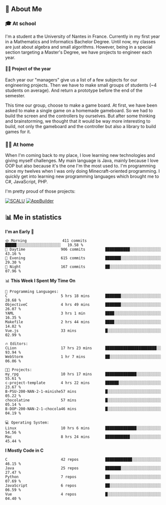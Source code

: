 ## 👀 About Me

### 🎓 At school

I'm a student a the University of Nantes in France. Currently in my first year in a Mathematics and Informatics Bachelor Degree. Until now, my classes are just about algebra and small algorithms. However, being in a special section targeting a Master's Degree, we have projects to engineer each year. 

#### 🔧🔬 Project of the year

Each year our "managers" give us a list of a few subjects for our engineering projects. Then we have to make small groups of students (~4 students on average). And return a prototype before the end of the semester.

This time our group, choose to make a game board. At first, we have been asked to make a single game on a homemade gameboard. So we had to build the screen and the controllers by ourselves. 
But after some thinking and brainstorming, we thought that it would be way more interesting to build, not only the gameboard and the controller but also a library to build games for it.

### 👨‍💻 At home

When I'm coming back to my place, I love learning new technologies and giving myself challenges. My main language is Java, mainly because I love OOP but also because it's the one I'm the most used to. I'm programming since my twelves when I was only doing Minecraft-oriented programming.  I quickly get into learning new programming languages which brought me to C#, JavaScript, PHP. 

I'm pretty proud of those projects:

[![SCALU](https://github-readme-stats.vercel.app/api/pin?username=renardfute&repo=SCALU)](https://github.com/renardfute/scalu)
[![AppBuilder](https://github-readme-stats.vercel.app/api/pin?username=pulsedev2&repo=AppBuilder)](https://github.com/pulsedev2/AppBuilder)

## 📊 Me in statistics
<!--START_SECTION:waka-->
**I'm an Early 🐤** 

```text
🌞 Morning                411 commits         █████░░░░░░░░░░░░░░░░░░░░   19.58 % 
🌆 Daytime                906 commits         ███████████░░░░░░░░░░░░░░   43.16 % 
🌃 Evening                615 commits         ███████░░░░░░░░░░░░░░░░░░   29.30 % 
🌙 Night                  167 commits         ██░░░░░░░░░░░░░░░░░░░░░░░   07.96 % 
```


📊 **This Week I Spent My Time On** 

```text
💬 Programming Languages: 
C                        5 hrs 18 mins       ███████░░░░░░░░░░░░░░░░░░   28.68 % 
ObjectiveC               4 hrs 49 mins       ███████░░░░░░░░░░░░░░░░░░   26.07 % 
YAML                     3 hrs 1 min         ████░░░░░░░░░░░░░░░░░░░░░   16.35 % 
Makefile                 2 hrs 44 mins       ████░░░░░░░░░░░░░░░░░░░░░   14.82 % 
Vue.js                   33 mins             █░░░░░░░░░░░░░░░░░░░░░░░░   02.99 % 

🔥 Editors: 
CLion                    17 hrs 23 mins      ███████████████████████░░   93.94 % 
WebStorm                 1 hr 7 mins         ██░░░░░░░░░░░░░░░░░░░░░░░   06.06 % 

🐱‍💻 Projects: 
my_rpg                   10 hrs 17 mins      ██████████████░░░░░░░░░░░   55.61 % 
c-project-template       4 hrs 22 mins       ██████░░░░░░░░░░░░░░░░░░░   23.67 % 
B-PSU-200-NAN-2-1-minishe57 mins             █░░░░░░░░░░░░░░░░░░░░░░░░   05.22 % 
chocolatine              57 mins             █░░░░░░░░░░░░░░░░░░░░░░░░   05.14 % 
B-DOP-200-NAN-2-1-chocola46 mins             █░░░░░░░░░░░░░░░░░░░░░░░░   04.19 % 

💻 Operating System: 
Linux                    10 hrs 6 mins       ██████████████░░░░░░░░░░░   54.56 % 
Mac                      8 hrs 24 mins       ███████████░░░░░░░░░░░░░░   45.44 % 
```

**I Mostly Code in C** 

```text
C                        42 repos            ████████████░░░░░░░░░░░░░   46.15 % 
Java                     25 repos            ███████░░░░░░░░░░░░░░░░░░   27.47 % 
Python                   7 repos             ██░░░░░░░░░░░░░░░░░░░░░░░   07.69 % 
JavaScript               6 repos             ██░░░░░░░░░░░░░░░░░░░░░░░   06.59 % 
Vue                      4 repos             █░░░░░░░░░░░░░░░░░░░░░░░░   04.40 % 
```




<!--END_SECTION:waka-->
